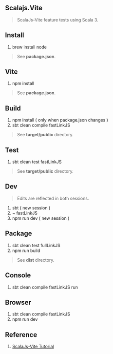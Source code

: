 Scalajs.Vite
------------
>ScalaJs-Vite feature tests using Scala 3.

Install
-------
1. brew install node
>See **package.json**.

Vite
----
1. npm install
>See **package.json**.

Build
-----
1. npm install ( only when package.json changes )
2. sbt clean compile fastLinkJS
>See **target/public** directory.

Test
----
1. sbt clean test fastLinkJS
>See **target/public** directory.

Dev
---
>Edits are reflected in both sessions.
1. sbt ( new session )
2. ~ fastLinkJS
3. npm run dev ( new session )

Package
-------
1. sbt clean test fullLinkJS
2. npm run build
>See **dist** directory.

Console
-------
1. sbt clean compile fastLinkJS run

Browser
-------
1. sbt clean compile fastLinkJS
2. npm run dev

Reference
---------
1. [ScalaJs-Vite Tutorial](https://www.scala-js.org/doc/tutorial/scalajs-vite.html)